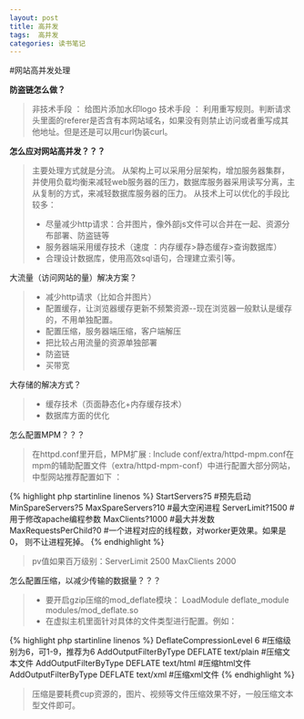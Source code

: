 ```yaml
---
layout: post
title: 高并发
tags:  高并发
categories: 读书笔记
---
```


#网站高并发处理

**防盗链怎么做？**

> 非技术手段 ： 给图片添加水印logo
> 技术手段   ： 利用重写规则。判断请求头里面的referer是否含有本网站域名，如果没有则禁止访问或者重写成其他地址。但是还是可以用curl伪装curl。


**怎么应对网站高并发？？？**
> 主要处理方式就是分流。
> 从架构上可以采用分层架构，增加服务器集群，并使用负载均衡来减轻web服务器的压力，数据库服务器采用读写分离，主从复制的方式，来减轻数据库服务器的压力。
> 从技术上可以优化的手段比较多：
> - 尽量减少http请求：合并图片，像外部js文件可以合并在一起、资源分布部署、防盗链等
> - 服务器端采用缓存技术（速度 ：内存缓存>静态缓存>查询数据库）
> - 合理设计数据库，使用高效sql语句，合理建立索引等。

大流量（访问网站的量）解决方案？
> - 减少http请求（比如合并图片）
> - 配置缓存，让浏览器缓存更新不频繁资源--现在浏览器一般默认是缓存的，不用单独配置。
> - 配置压缩，服务器端压缩，客户端解压
> - 把比较占用流量的资源单独部署
> - 防盗链
> - 买带宽

大存储的解决方式？
> - 缓存技术（页面静态化+内存缓存技术）
> - 数据库方面的优化




怎么配置MPM？？？
> 在httpd.conf里开启，MPM扩展  : Include conf/extra/httpd-mpm.conf在mpm的辅助配置文件（extra/httpd-mpm-conf）中进行配置大部分网站，中型网站推荐配置如下 ：


{% highlight php startinline linenos %} 
	<IfModule mpm_prefork_module>
		StartServers?5  		   #预先启动
		MinSpareServers?5
		MaxSpareServers?10 		#最大空闲进程
		ServerLimit?1500  		 #用于修改apache编程参数
		MaxClients?1000  		  #最大并发数
		MaxRequestsPerChild?0      #一个进程对应的线程数，对worker更效果。如果是0， 则不让进程死掉。 
	</IfModule>
{% endhighlight %}

> pv值如果百万级别：ServerLimit  2500		MaxClients 2000


怎么配置压缩，以减少传输的数据量？？？
> - 要开启gzip压缩的mod_deflate模块： LoadModule deflate_module modules/mod_deflate.so
> - 在虚拟主机里面针对具体的文件类型进行配置。例如：

{% highlight php startinline linenos %} 
	<ifmodule mod_deflate.c> 
	DeflateCompressionLevel 6       #压缩级别为6，可1-9，推荐为6 
	AddOutputFilterByType DEFLATE text/plain  #压缩文本文件 
	AddOutputFilterByType DEFLATE text/html  #压缩html文件 
	AddOutputFilterByType DEFLATE text/xml   #压缩xml文件
	</ifmodule>
{% endhighlight %}
	
> 压缩是要耗费cup资源的，图片、视频等文件压缩效果不好，一般压缩文本型文件即可。

